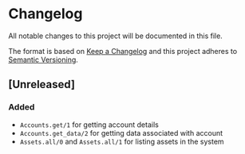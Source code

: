 # Changelog
All notable changes to this project will be documented in this file.

The format is based on [Keep a Changelog](http://keepachangelog.com/en/1.0.0/)
and this project adheres to [Semantic Versioning](http://semver.org/spec/v2.0.0.html).

## [Unreleased]
### Added
- `Accounts.get/1` for getting account details
- `Accounts.get_data/2` for getting data associated with account
- `Assets.all/0` and `Assets.all/1` for listing assets in the system
